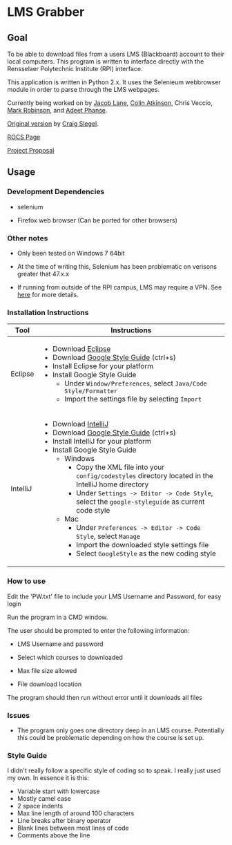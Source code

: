 # LMS Grabber #


## Goal ##

To be able to download files from a users LMS (Blackboard) account to their local computers.
This program is written to interface directly with the Rensselaer Polytechnic Institute  (RPI)
interface.


This application is written in Python 2.x.  It uses the Selenieum webbrowser module
in order to parse through the LMS webpages.

Currently being worked on by [Jacob Lane](https://github.com/Jacob-Lane), [Colin Atkinson](https://github.com/colatkinson), Chris Veccio, [Mark Robinson](https://github.com/robinm8), and [Adeet Phanse](https://github.com/phansa).

[Original version](https://github.com/slegec/LMS_Grabber) by [Craig Slegel](https://github.com/slegec).

[ROCS Page](https://rcos.io/projects/lmsgrabber/lmsgrabber/profile)

[Project Proposal](https://docs.google.com/document/d/1mH3wLj47g_p2EAp7WzXIFjUDSW9V1Nxjk6Tze5JMY5Q/edit#heading=h.9ajot3xyko3z)




## Usage ##

### Development Dependencies ###

* selenium

* Firefox web browser (Can be ported for other browsers)

### Other notes ###

* Only been tested on Windows 7 64bit

* At the time of writing this, Selenium has been problematic on verisons greater that 47.x.x

* If running from outside of the RPI campus, LMS may require a VPN. See [here](http://dotcio.rpi.edu/services/network-remote-access/vpn-connection-and-installation) for more details.

### Installation Instructions ###

| Tool | Instructions |
| --- | --- |
| Eclipse |<ul><li>Download <a href="https://www.eclipse.org/downloads/">Eclipse</a></li><li>Download <a href="https://raw.githubusercontent.com/google/styleguide/gh-pages/eclipse-java-google-style.xml">Google Style Guide</a> (ctrl+s)</li><li>Install Eclipse for your platform</li><li>Install Google Style Guide <ul><li>Under `Window/Preferences`, select `Java/Code Style/Formatter`</li><li>Import the settings file by selecting `Import`</li></ul></li></ul>|
| IntelliJ |<ul><li>Download <a href="https://www.jetbrains.com/idea/download/">IntelliJ</a></li><li>Download <a href="https://raw.githubusercontent.com/google/styleguide/gh-pages/intellij-java-google-style.xml">Google Style Guide</a> (ctrl+s)</li><li>Install IntelliJ for your platform</li><li>Install Google Style Guide <ul><li>Windows <ul><li>Copy the XML file into your `config/codestyles` directory located in the IntelliJ home directory</li><li>Under `Settings -> Editor -> Code Style`, select the `google-styleguide` as current code style</li></ul></li><li>Mac <ul><li>Under `Preferences -> Editor -> Code Style`, select `Manage`</li><li>Import the downloaded style settings file</li><li>Select `GoogleStyle` as the new coding style</li></ul></li></ul></li></ul>|

### How to use ###


Edit the 'PW.txt' file to include your LMS Username and Password, for easy login

Run the program in a CMD window.

The user should be prompted to enter the following information:

* LMS Username and password

* Select which courses to downloaded

* Max file size allowed

* File download location

The program should then run without error until it downloads all files


### Issues ###

* The program only goes one directory deep in an LMS course.  Potentially this could be problematic
    depending on how the course is set up.

 
### Style Guide ###

I didn't really follow a specific style of coding so to speak.  I really just used my own.  In essence
it is this:

* Variable start with lowercase
* Mostly camel case
* 2 space indents
* Max line length of around 100 characters
* Line breaks after binary operator
* Blank lines between most lines of code
* Comments above the line
